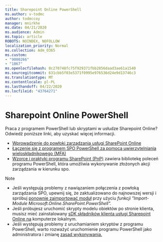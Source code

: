 ```yaml
---
title: Sharepoint Online PowerShell
ms.author: v-todmc
author: todmccoy
manager: mnirkhe
ms.date: 04/21/2020
ms.audience: Admin
ms.topic: article
ROBOTS: NOINDEX, NOFOLLOW
localization_priority: Normal
ms.collection: Adm_O365
ms.custom:
- "9000266"
- "1867"
ms.openlocfilehash: 8c270748fc75f929371fbb2856daad3ae61a1540
ms.sourcegitcommit: 631cbb5f03e5371f0995e976536d24e9d13746c3
ms.translationtype: MT
ms.contentlocale: pl-PL
ms.lasthandoff: 04/22/2020
ms.locfileid: "43764271"
---
```

# <a name="sharepoint-online-powershell"></a>Sharepoint Online PowerShell

Praca z programem PowerShell lub skryptami w usłudze Sharepoint Online? Odwiedź poniższe linki, aby uzyskać więcej informacji.
- [Wprowadzenie do powłoki zarządzania usługi SharePoint Online](https://docs.microsoft.com/powershell/sharepoint/sharepoint-online/connect-sharepoint-online?view=sharepoint-ps)
- [Łączenie się z programem SPO PowerShell za pomocą uwierzytelniania wieloskładnikowego (MFA)](https://docs.microsoft.com/powershell/sharepoint/sharepoint-online/connect-sharepoint-online?view=sharepoint-ps#to-connect-with-multifactor-authentication-mfa)
- [Wzorce i praktyki programu SharePoint (PnP)](https://docs.microsoft.com/powershell/sharepoint/sharepoint-pnp/sharepoint-pnp-cmdlets?view=sharepoint-ps) zawiera bibliotekę poleceń programu PowerShell, która umożliwia wykonywanie złożonych akcji zarządzania w kierunku spo.

> [!NOTE]
> - Jeśli występują problemy z nawiązaniem połączenia z powłoką zarządzania SPO, upewnij się, że zaktualizowano do najnowszej wersji i spróbuj [ponownie zaimportować moduł](https://docs.microsoft.com/powershell/developer/module/importing-a-powershell-module) przy użyciu *funkcji "Import-Module Microsoft.Online.SharePoint.PowerShell".*
> - Jeśli próbujesz uruchomić skrypty modelu obiektów po stronie klienta, musisz mieć zainstalowany [sDK składników klienta usługi Sharepoint Online na](https://www.microsoft.com/download/details.aspx?id=42038) komputerze lokalnym.
> - Jeśli występują problemy z uruchamianiem skryptów z programu PowerShell, warto rozważyć uruchomienie programu PowerShell jako administratora i zmianę [zasad wykonywania.](https://docs.microsoft.com/powershell/module/microsoft.powershell.core/about/about_execution_policies?view=powershell-6)